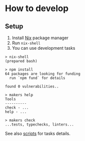 # How to develop

## Setup

1. Install [Nix](https://nixos.org/) package manager
2. Run `nix-shell`
3. You can use development tasks

```console
> nix-shell
(prepared bash)

> npm install
64 packages are looking for funding
  run `npm fund` for details

found 0 vulnerabilities..

> makers help
Tools
----------
check - ...
help - ...

> makers check
...tests, typechecks, linters...
```

See also [scripts](package.json) for tasks details.
